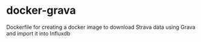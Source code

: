 # docker-grava
Dockerfile for creating a docker image to download Strava data using Grava and import it into Influxdb
